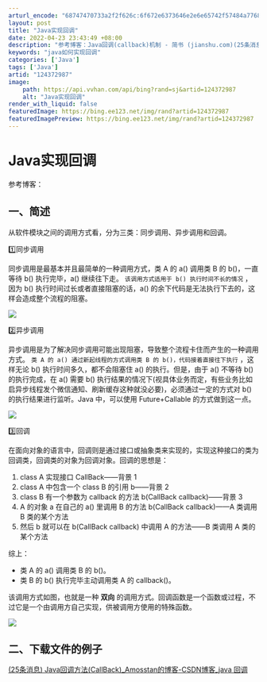 ```yaml
---
arturl_encode: "68747470733a2f2f626c:6f672e6373646e2e6e65742f57484a77686a3535323230302f:61727469636c652f64657461696c732f313234333732393837"
layout: post
title: "Java实现回调"
date: 2022-04-23 23:43:49 +08:00
description: "参考博客：Java回调(callback)机制 - 简书 (jianshu.com)(25条消息) "
keywords: "java如何实现回调"
categories: ['Java']
tags: ['Java']
artid: "124372987"
image:
    path: https://api.vvhan.com/api/bing?rand=sj&artid=124372987
    alt: "Java实现回调"
render_with_liquid: false
featuredImage: https://bing.ee123.net/img/rand?artid=124372987
featuredImagePreview: https://bing.ee123.net/img/rand?artid=124372987
---
```


# Java实现回调

参考博客：

## 一、简述

从软件模块之间的调用方式看，分为三类：同步调用、异步调用和回调。

1️⃣同步调用

同步调用是最基本并且最简单的一种调用方式，类 A 的 a() 调用类 B 的 b()，一直等待 b() 执行完毕，a() 继续往下走。
`该调用方式适用于 b() 执行时间不长的情况`
，因为 b() 执行时间过长或者直接阻塞的话，a() 的余下代码是无法执行下去的，这样会造成整个流程的阻塞。

![](https://i-blog.csdnimg.cn/blog_migrate/bc1e7178ed1e3e2a4b091c7141c46cfe.png)

2️⃣异步调用

异步调用是为了解决同步调用可能出现阻塞，导致整个流程卡住而产生的一种调用方式。
`类 A 的 a() 通过新起线程的方式调用类 B 的 b()，代码接着直接往下执行`
，这样无论 b() 执行时间多久，都不会阻塞住 a() 的执行。但是，由于 a() 不等待 b() 的执行完成，在 a() 需要 b() 执行结果的情况下(视具体业务而定，有些业务比如启异步线程发个微信通知、刷新缓存这种就没必要)，必须通过一定的方式对 b() 的执行结果进行监听。Java 中，可以使用 Future+Callable 的方式做到这一点。

![](https://i-blog.csdnimg.cn/blog_migrate/5a04b7e0c0e8bc2ce6d4962a8f6e2e88.png)

3️⃣回调

在面向对象的语言中，回调则是通过接口或抽象类来实现的，实现这种接口的类为回调类，回调类的对象为回调对象。回调的思想是：

1. class A 实现接口 CallBack——背景 1
2. class A 中包含一个 class B 的引用 b——背景 2
3. class B 有一个参数为 callback 的方法 b(CallBack callback)——背景 3
4. A 的对象 a 在自己的 a() 里调用 B 的方法 b(CallBack callback)——A 类调用 B 类的某个方法
5. 然后 b 就可以在 b(CallBack callback) 中调用 A 的方法——B 类调用 A 类的某个方法

综上：

* 类 A 的 a() 调用类 B 的 b()。
* 类 B 的 b() 执行完毕主动调用类 A 的 callback()。

该调用方式如图，也就是一种
**双向**
的调用方式。回调函数是一个函数或过程，不过它是一个由调用方自己实现，供被调用方使用的特殊函数。

![](https://i-blog.csdnimg.cn/blog_migrate/737db4cc8209f46887f6eff377d0bcfb.png)

## 二、下载文件的例子

[(25条消息) Java回调方法(CallBack)_Amosstan的博客-CSDN博客_java 回调](https://blog.csdn.net/Amosstan/article/details/114963704 "(25条消息) Java回调方法(CallBack)_Amosstan的博客-CSDN博客_java 回调")